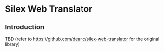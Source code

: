 # Silex Web Translator

## Introduction

TBD (refer to https://github.com/deanc/silex-web-translator for the original library)